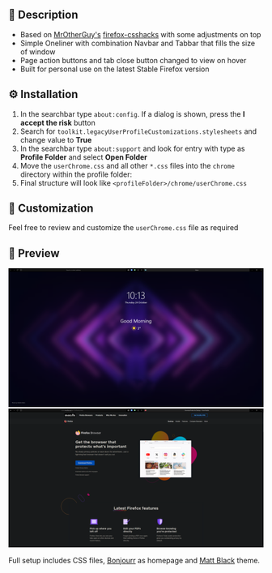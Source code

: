 ## 🚀 Description

-   Based on [MrOtherGuy's](https://github.com/MrOtherGuy) [firefox-csshacks](https://github.com/MrOtherGuy/firefox-csshacks) with some adjustments on top
-   Simple Oneliner with combination Navbar and Tabbar that fills the size of window
-   Page action buttons and tab close button changed to view on hover
-   Built for personal use on the latest Stable Firefox version

## ⚙️ Installation

1. In the searchbar type `about:config`. If a dialog is shown, press the **I accept the risk** button
2. Search for `toolkit.legacyUserProfileCustomizations.stylesheets` and change value to **True**
3. In the searchbar type `about:support` and look for entry with type as **Profile Folder** and select **Open Folder**
4. Move the `userChrome.css` and all other `*.css` files into the `chrome` directory within the profile folder:
5. Final structure will look like `<profileFolder>/chrome/userChrome.css`

## 🎨 Customization

Feel free to review and customize the `userChrome.css` file as required

## 💫 Preview

![Preview](./Preview2.png)
![Preview](./Preview1.png)

Full setup includes CSS files, [Bonjourr](https://bonjourr.fr/) as homepage and [Matt Black](https://addons.mozilla.org/en-US/firefox/addon/matte-black-browser-theme/) theme.
